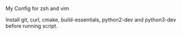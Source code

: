 My Config for zsh and vim

Install git, curl, cmake, build-essentials, python2-dev and python3-dev before
running script.

